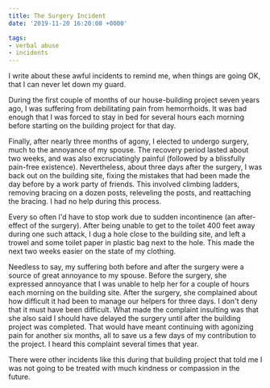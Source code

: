 ```yaml
---
title: The Surgery Incident
date: '2019-11-20 16:20:00 +0000'

tags:
- verbal abuse
- incidents
---
```


I write about these awful incidents to remind me, when things
are going OK, that I can never let down my guard.

During the first couple of months of our house-building project seven years ago,
I was suffering from debilitating pain from hemorrhoids.  It was bad enough
that I was forced to stay in bed for several hours each morning before starting
on the building project for that day.
<!--more-->

Finally, after nearly three months of agony, I elected to undergo
surgery, much to the annoyance of my spouse.  The recovery period
lasted about two weeks, and was also excruciatingly painful (followed
by a blissfully pain-free existence).  Nevertheless, about three days
after the surgery, I was back out on the building site, fixing the
mistakes that had been made the day before by a work party of friends.
This involved climbing ladders, removing bracing on a dozen posts,
releveling the posts, and reattaching the bracing.  I had no help
during this process.

Every so often I'd have to stop work due to sudden incontinence (an
after-effect of the surgery).  After being unable to get to the toilet
400 feet away during one such attack, I dug a hole close to the
building site, and left a trowel and some toilet paper in plastic bag next to the hole.
This made the next two weeks easier on the state of my clothing.

Needless to say, my suffering both before and after the surgery were a source of great annoyance 
to my spouse.  Before the surgery, she expressed annoyance that I was unable to help
her for a couple of hours each morning on the building site.  After the surgery,
she complained about how difficult it had been to manage our helpers for three days.
I don't deny that it must have been difficult.  What made the complaint insulting
was that she also said I should have delayed the surgery until after the building
project was completed.  That would have meant continuing with agonizing pain for
another six months, all to save us a few days of my contribution to the project.
I heard this complaint several times that year.

There were other incidents like this during that building project that told me
I was not going to be treated with much kindness or compassion in the future.
